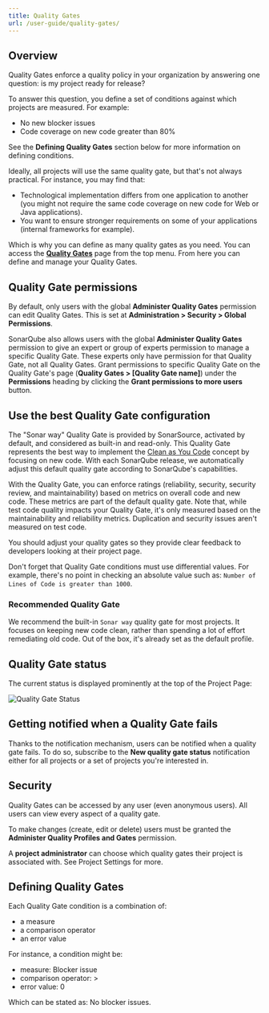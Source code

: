 ```yaml
---
title: Quality Gates
url: /user-guide/quality-gates/
---
```


## Overview

Quality Gates enforce a quality policy in your organization by answering one question: is my project ready for release?

To answer this question, you define a set of conditions against which projects are measured. For example:

* No new blocker issues
* Code coverage on new code greater than 80%

See the **Defining Quality Gates** section below for more information on defining conditions.

Ideally, all projects will use the same quality gate, but that's not always practical. For instance, you may find that:

* Technological implementation differs from one application to another (you might not require the same code coverage on new code for Web or Java applications).
* You want to ensure stronger requirements on some of your applications (internal frameworks for example).

Which is why you can define as many quality gates as you need. You can access the **[Quality Gates](/#sonarqube#/quality_gates)** page from the top menu. From here you can define and manage your Quality Gates.

## Quality Gate permissions
By default, only users with the global **Administer Quality Gates** permission can edit Quality Gates. This is set at **Administration > Security > Global Permissions**.

SonarQube also allows users with the global **Administer Quality Gates** permission to give an expert or group of experts permission to manage a specific Quality Gate. These experts only have permission for that Quality Gate, not all Quality Gates. Grant permissions to specific Quality Gate on the Quality Gate's page (**Quality Gates > [Quality Gate name]**) under the **Permissions** heading by clicking the **Grant permissions to more users** button.

## Use the best Quality Gate configuration

The "Sonar way" Quality Gate is provided by SonarSource, activated by default, and considered as built-in and read-only. This Quality Gate represents the best way to implement the [Clean as You Code](/user-guide/clean-as-you-code/) concept by focusing on new code. With each SonarQube release, we automatically adjust this default quality gate according to SonarQube's capabilities.

With the Quality Gate, you can enforce ratings (reliability, security, security review, and maintainability) based on metrics on overall code and new code. These metrics are part of the default quality gate. Note that, while test code quality impacts your Quality Gate, it's only measured based on the maintainability and reliability metrics. Duplication and security issues aren't measured on test code.

You should adjust your quality gates so they provide clear feedback to developers looking at their project page.

Don't forget that Quality Gate conditions must use differential values. For example, there's no point in checking an absolute value such as: `Number of Lines of Code is greater than 1000`.

### Recommended Quality Gate

We recommend the built-in `Sonar way` quality gate for most projects. It focuses on keeping new code clean, rather than spending a lot of effort remediating old code. Out of the box, it's already set as the default profile.

## Quality Gate status

The current status is displayed prominently at the top of the Project Page:

![Quality Gate Status](/images/quality-gate-status.jpeg)

## Getting notified when a Quality Gate fails

Thanks to the notification mechanism, users can be notified when a quality gate fails. To do so, subscribe to the **New quality gate status** notification either for all projects or a set of projects you're interested in.

## Security

Quality Gates can be accessed by any user (even anonymous users). All users can view every aspect of a quality gate.

To make changes (create, edit or delete) users must be granted the **Administer Quality Profiles and Gates** permission.

A **project administrator** can choose which quality gates their project is associated with. See Project Settings for more.

## Defining Quality Gates

Each Quality Gate condition is a combination of:

* a measure
* a comparison operator
* an error value

For instance, a condition might be:

* measure: Blocker issue
* comparison operator: >
* error value: 0

Which can be stated as: No blocker issues.
